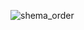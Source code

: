![shema_order](https://user-images.githubusercontent.com/25206589/41432959-33f72df0-7020-11e8-8248-a4dc324096fa.png)
